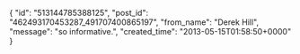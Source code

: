  {
   "id": "513144785388125",
   "post_id": "462493170453287_491707400865197",
   "from_name": "Derek Hill",
   "message": "so informative.",
   "created_time": "2013-05-15T01:58:50+0000"
 }
